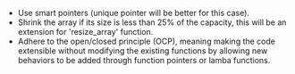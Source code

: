 - Use smart pointers (unique pointer will be better for this case).
- Shrink the array if its size is less than 25% of the capacity, this will be an extension for 'resize_array' function.
- Adhere to the open/closed principle (OCP), meaning making the code extensible without modifying the existing functions by allowing new behaviors to be added through function pointers or lamba functions.